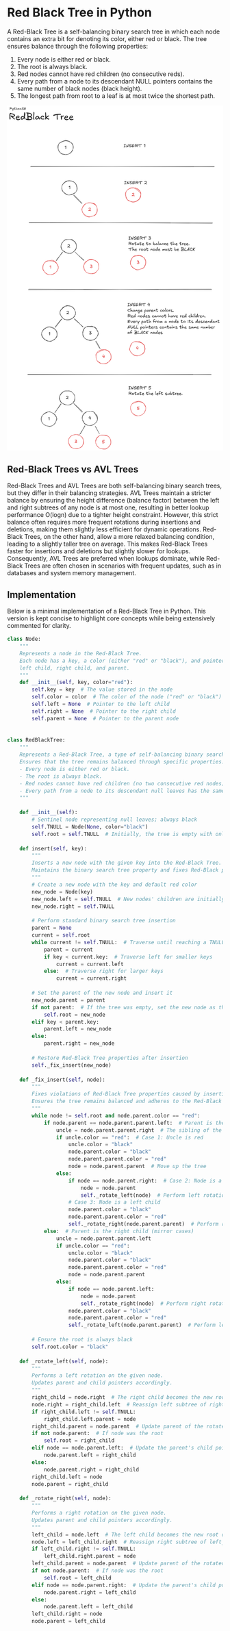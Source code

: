 # Red Black Tree in Python

A Red-Black Tree is a self-balancing binary search tree in which each node contains an extra bit for denoting its color, either red or black. The tree ensures balance through the following properties:

1. Every node is either red or black.
2. The root is always black.
3. Red nodes cannot have red children (no consecutive reds).
4. Every path from a node to its descendant NULL pointers contains the same number of black nodes (black height).
5. The longest path from root to a leaf is at most twice the shortest path.

![Red Black Tree - visual representation](/DataStructures/RedBlackTree/res/red-black-visualization.png)


## Red-Black Trees vs AVL Trees

Red-Black Trees and AVL Trees are both self-balancing binary search trees, but they differ in their balancing strategies. AVL Trees maintain a stricter balance by ensuring the height difference (balance factor) between the left and right subtrees of any node is at most one, resulting in better lookup performance O(logn) due to a tighter height constraint. However, this strict balance often requires more frequent rotations during insertions and deletions, making them slightly less efficient for dynamic operations. Red-Black Trees, on the other hand, allow a more relaxed balancing condition, leading to a slightly taller tree on average. This makes Red-Black Trees faster for insertions and deletions but slightly slower for lookups. Consequently, AVL Trees are preferred when lookups dominate, while Red-Black Trees are often chosen in scenarios with frequent updates, such as in databases and system memory management.

## Implementation
Below is a minimal implementation of a Red-Black Tree in Python. This version is kept concise to highlight core concepts while being extensively commented for clarity.

```python
class Node:
    """
    Represents a node in the Red-Black Tree.
    Each node has a key, a color (either "red" or "black"), and pointers to its
    left child, right child, and parent.
    """
    def __init__(self, key, color="red"):
        self.key = key  # The value stored in the node
        self.color = color  # The color of the node ("red" or "black")
        self.left = None  # Pointer to the left child
        self.right = None  # Pointer to the right child
        self.parent = None  # Pointer to the parent node


class RedBlackTree:
    """
    Represents a Red-Black Tree, a type of self-balancing binary search tree.
    Ensures that the tree remains balanced through specific properties:
    - Every node is either red or black.
    - The root is always black.
    - Red nodes cannot have red children (no two consecutive red nodes).
    - Every path from a node to its descendant null leaves has the same number of black nodes.
    """

    def __init__(self):
        # Sentinel node representing null leaves; always black
        self.TNULL = Node(None, color="black")
        self.root = self.TNULL  # Initially, the tree is empty with only the sentinel node

    def insert(self, key):
        """
        Inserts a new node with the given key into the Red-Black Tree.
        Maintains the binary search tree property and fixes Red-Black properties if violated.
        """
        # Create a new node with the key and default red color
        new_node = Node(key)
        new_node.left = self.TNULL  # New nodes' children are initially TNULL
        new_node.right = self.TNULL

        # Perform standard binary search tree insertion
        parent = None
        current = self.root
        while current != self.TNULL:  # Traverse until reaching a TNULL node
            parent = current
            if key < current.key:  # Traverse left for smaller keys
                current = current.left
            else:  # Traverse right for larger keys
                current = current.right

        # Set the parent of the new node and insert it
        new_node.parent = parent
        if not parent:  # If the tree was empty, set the new node as the root
            self.root = new_node
        elif key < parent.key:
            parent.left = new_node
        else:
            parent.right = new_node

        # Restore Red-Black Tree properties after insertion
        self._fix_insert(new_node)

    def _fix_insert(self, node):
        """
        Fixes violations of Red-Black Tree properties caused by insertion.
        Ensures the tree remains balanced and adheres to the Red-Black rules.
        """
        while node != self.root and node.parent.color == "red":
            if node.parent == node.parent.parent.left:  # Parent is the left child
                uncle = node.parent.parent.right  # The sibling of the parent (uncle)
                if uncle.color == "red":  # Case 1: Uncle is red
                    uncle.color = "black"
                    node.parent.color = "black"
                    node.parent.parent.color = "red"
                    node = node.parent.parent  # Move up the tree
                else:
                    if node == node.parent.right:  # Case 2: Node is a right child
                        node = node.parent
                        self._rotate_left(node)  # Perform left rotation
                    # Case 3: Node is a left child
                    node.parent.color = "black"
                    node.parent.parent.color = "red"
                    self._rotate_right(node.parent.parent)  # Perform right rotation
            else:  # Parent is the right child (mirror cases)
                uncle = node.parent.parent.left
                if uncle.color == "red":
                    uncle.color = "black"
                    node.parent.color = "black"
                    node.parent.parent.color = "red"
                    node = node.parent.parent
                else:
                    if node == node.parent.left:
                        node = node.parent
                        self._rotate_right(node)  # Perform right rotation
                    node.parent.color = "black"
                    node.parent.parent.color = "red"
                    self._rotate_left(node.parent.parent)  # Perform left rotation

        # Ensure the root is always black
        self.root.color = "black"

    def _rotate_left(self, node):
        """
        Performs a left rotation on the given node.
        Updates parent and child pointers accordingly.
        """
        right_child = node.right  # The right child becomes the new root of the subtree
        node.right = right_child.left  # Reassign left subtree of right_child
        if right_child.left != self.TNULL:
            right_child.left.parent = node
        right_child.parent = node.parent  # Update parent of the rotated node
        if not node.parent:  # If node was the root
            self.root = right_child
        elif node == node.parent.left:  # Update the parent's child pointer
            node.parent.left = right_child
        else:
            node.parent.right = right_child
        right_child.left = node
        node.parent = right_child

    def _rotate_right(self, node):
        """
        Performs a right rotation on the given node.
        Updates parent and child pointers accordingly.
        """
        left_child = node.left  # The left child becomes the new root of the subtree
        node.left = left_child.right  # Reassign right subtree of left_child
        if left_child.right != self.TNULL:
            left_child.right.parent = node
        left_child.parent = node.parent  # Update parent of the rotated node
        if not node.parent:  # If node was the root
            self.root = left_child
        elif node == node.parent.right:  # Update the parent's child pointer
            node.parent.right = left_child
        else:
            node.parent.left = left_child
        left_child.right = node
        node.parent = left_child

```


